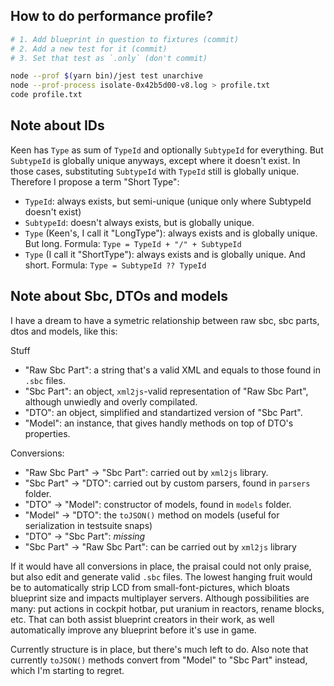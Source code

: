 ## How to do performance profile?

```sh
# 1. Add blueprint in question to fixtures (commit)
# 2. Add a new test for it (commit)
# 3. Set that test as `.only` (don't commit)

node --prof $(yarn bin)/jest test unarchive
node --prof-process isolate-0x42b5d00-v8.log > profile.txt
code profile.txt
```

## Note about IDs

Keen has `Type` as sum of `TypeId` and optionally `SubtypeId` for everything.
But `SubtypeId` is globally unique anyways, except where it doesn't exist.
In those cases, substituting `SubtypeId` with `TypeId` still is globally unique.
Therefore I propose a term "Short Type":

- `TypeId`: always exists, but semi-unique (unique only where SubtypeId doesn't exist)
- `SubtypeId`: doesn't always exists, but is globally unique.
- `Type` (Keen's, I call it "LongType"): always exists and is globally unique. But long. Formula: `Type = TypeId + "/" + SubtypeId`
- `Type` (I call it "ShortType"): always exists and is globally unique. And short. Formula: `Type = SubtypeId ?? TypeId`


## Note about Sbc, DTOs and models

I have a dream to have a symetric relationship between raw sbc, sbc parts, dtos and models, like this:

Stuff
- "Raw Sbc Part": a string that's a valid XML and equals to those found in `.sbc` files.
- "Sbc Part": an object, `xml2js`-valid representation of "Raw Sbc Part", although unwiedly and overly compilated.
- "DTO": an object, simplified and standartized version of "Sbc Part".
- "Model": an instance, that gives handly methods on top of DTO's properties.

Conversions:
- "Raw Sbc Part" -> "Sbc Part": carried out by `xml2js` library.
- "Sbc Part" -> "DTO": carried out by custom parsers, found in `parsers` folder.
- "DTO" -> "Model": constructor of models, found in `models` folder.
- "Model" -> "DTO": the `toJSON()` method on models (useful for serialization in testsuite snaps)
- "DTO" -> "Sbc Part": *missing*
- "Sbc Part" -> "Raw Sbc Part": can be carried out by `xml2js` library

If it would have all conversions in place, the praisal could not only praise, but also edit and generate valid `.sbc` files.
The lowest hanging fruit would be to automatically strip LCD from small-font-pictures, which bloats blueprint size and impacts multiplayer servers.
Although possibilities are many: put actions in cockpit hotbar, put uranium in reactors, rename blocks, etc.
That can both assist blueprint creators in their work, as well automatically improve any blueprint before it's use in game.

Currently structure is in place, but there's much left to do.
Also note that currently `toJSON()` methods convert from "Model" to "Sbc Part" instead, which I'm starting to regret.
